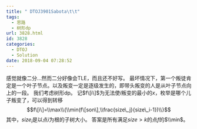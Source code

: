```yaml
---
title: " DTOJ3901Sabota\t\t"
tags:
  - 思路
  - 树形dp
url: 3828.html
id: 3828
categories:
  - DTOJ
  - Solution
date: 2018-09-04 07:28:52
---
```


感觉就像二分…然而二分好像会TLE，而且还不好写。 最坏情况下，第一个叛徒肯定是一个叶子节点。以及叛变一定是逐级发生的，即带头叛变的人是从叶子节点向上的一段。 我们考虑树形dp。 记$f\[i\]$为无法使$i$叛变的最小的$x$，枚举是哪个儿子叛变了，可以得到转移 $$f\[i\]=\\max\\{\\min(f\[son\],\\frac{size\_j}{size\_i-1})\\}$$ 其中，$size_i$是以点$i$为根的子树大小。 答案是所有满足$size>k$的点$f$的$\\min$。